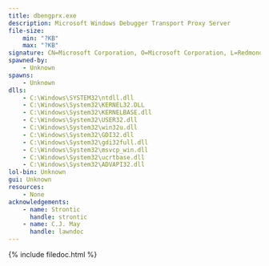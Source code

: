 ```yaml
---
title: dbengprx.exe
description: Microsoft Windows Debugger Transport Proxy Server
file-size:
    min: "?KB"
    max: "?KB"
signature: CN=Microsoft Corporation, O=Microsoft Corporation, L=Redmond, S=Washington, C=US
spawned-by:
    - Unknown
spawns:
    - Unknown
dlls:
    - C:\Windows\SYSTEM32\ntdll.dll
    - C:\Windows\System32\KERNEL32.DLL
    - C:\Windows\System32\KERNELBASE.dll
    - C:\Windows\System32\USER32.dll
    - C:\Windows\System32\win32u.dll
    - C:\Windows\System32\GDI32.dll
    - C:\Windows\System32\gdi32full.dll
    - C:\Windows\System32\msvcp_win.dll
    - C:\Windows\System32\ucrtbase.dll
    - C:\Windows\System32\ADVAPI32.dll
lol-bin: Unknown
gui: Unknown
resources:
    - None
acknowledgements:
    - name: Strontic
      handle: strontic
    - name: C.J. May
      handle: lawndoc
---
```


{% include filedoc.html %}
